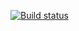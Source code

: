 [![Build status](https://ci.appveyor.com/api/projects/status/f4tk1yuyr8i2p24c?svg=true)](https://ci.appveyor.com/project/Alex-Kuzin/web-interface)